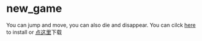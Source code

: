# new_game
You can jump and move, you can also die and disappear.
You can cilck [here](https://github.com/paofan25/new_game/releases/tag/game) to install or
[点这里](https://github.com/paofan25/new_game/releases/tag/game)下载
